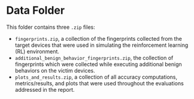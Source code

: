 # Data Folder

This folder contains three `.zip` files:

- `fingerprints.zip`, a collection of the fingerprints collected from the target devices that were used in simulating
  the reinforcement learning (RL) environment.
- `additional_benign_behavior_fingerprints.zip`, the collection of fingerprints which were collected while executing
  additional benign behaviors on the victim devices.
- `plots_and_results.zip`, a collection of all accuracy computations, metrics/results, and plots that were used
  throughout the evaluations addressed in the report.

